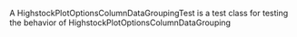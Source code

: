A HighstockPlotOptionsColumnDataGroupingTest is a test class for testing the behavior of HighstockPlotOptionsColumnDataGrouping